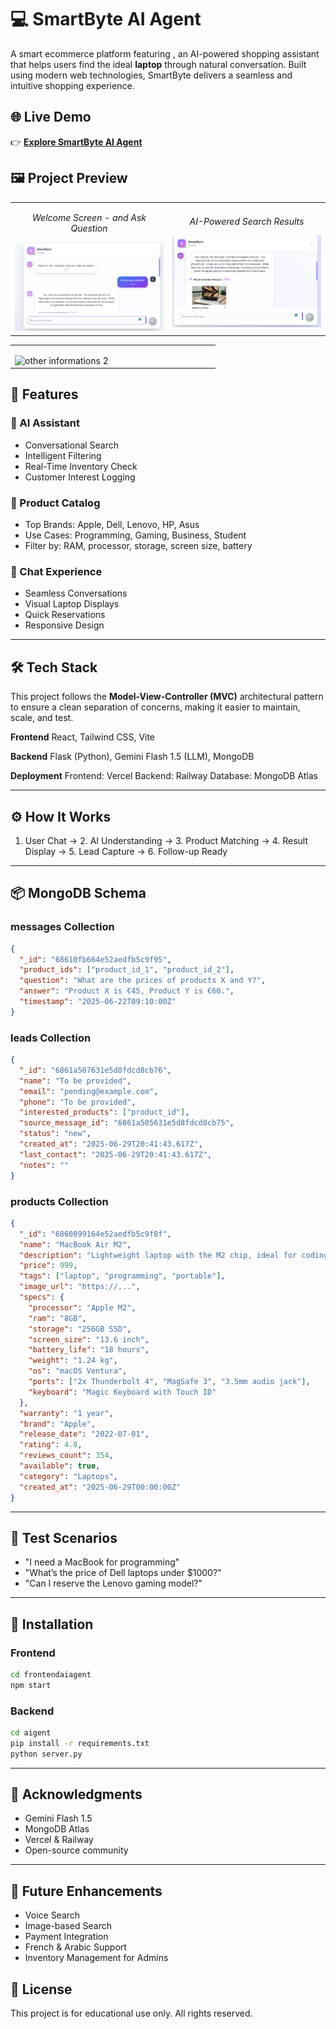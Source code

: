 # 💻 SmartByte AI Agent

A smart ecommerce platform featuring , an AI-powered shopping assistant that helps users find the ideal **laptop** through natural conversation. Built using modern web technologies, SmartByte delivers a seamless and intuitive shopping experience.

## 🌐 Live Demo

👉 [**Explore SmartByte AI Agent**](https://frontend-ai-agent.vercel.app/)

## 🖼️ Project Preview

<table>
  <tr>
    <td width="50%">
      <p style="text-align:center"><em>Welcome Screen - and Ask Question</em></p>
      <img src="https://github.com/TamirChaimaa/FrontendAIAgent/blob/main/public/smartbyte4.png" alt="Welcome Screen" style="width:100%">
    </td>
    <td width="50%">
      <p style="text-align:center"><em>AI-Powered Search Results</em></p>
      <img src="https://github.com/TamirChaimaa/FrontendAIAgent/blob/main/public/smartbyte1.png" alt="AI-Powered Search Results" style="width:100%"> 
  </tr>
</table>
<table>
  <tr>
    <td width="50%">
      <p style="text-align:center"><em></em></p>
      <img src="https://github.com/TamirChaimaa/FrontendAIAgent/blob/main/public/smartbyte3.png" alt="other informations 2" style="width:100%">
    </td>
   
  </tr>
</table>

## 🚀 Features

### 🤖 AI Assistant 

* Conversational Search
* Intelligent Filtering
* Real-Time Inventory Check
* Customer Interest Logging

### 💼 Product Catalog

* Top Brands: Apple, Dell, Lenovo, HP, Asus
* Use Cases: Programming, Gaming, Business, Student
* Filter by: RAM, processor, storage, screen size, battery

### 💬 Chat Experience

* Seamless Conversations
* Visual Laptop Displays
* Quick Reservations
* Responsive Design

---

## 🛠️ Tech Stack

This project follows the **Model-View-Controller (MVC)** architectural pattern to ensure a clean separation of concerns, making it easier to maintain, scale, and test.

**Frontend**
React, Tailwind CSS, Vite

**Backend**
Flask (Python), Gemini Flash 1.5 (LLM), MongoDB

**Deployment**
Frontend: Vercel
Backend: Railway
Database: MongoDB Atlas

---

## ⚙️ How It Works

1. User Chat → 2. AI Understanding → 3. Product Matching → 4. Result Display → 5. Lead Capture → 6. Follow-up Ready

---

## 📦 MongoDB Schema

### messages Collection

```json
{
  "_id": "68610fb664e52aedfb5c9f95",
  "product_ids": ["product_id_1", "product_id_2"],
  "question": "What are the prices of products X and Y?",
  "answer": "Product X is €45, Product Y is €60.",
  "timestamp": "2025-06-22T09:10:00Z"
}
```

### leads Collection

```json
{
  "_id": "6861a507631e5d8fdcd8cb76",
  "name": "To be provided",
  "email": "pending@example.com",
  "phone": "To be provided",
  "interested_products": ["product_id"],
  "source_message_id": "6861a505631e5d8fdcd8cb75",
  "status": "new",
  "created_at": "2025-06-29T20:41:43.617Z",
  "last_contact": "2025-06-29T20:41:43.617Z",
  "notes": ""
}
```

### products Collection

```json
{
  "_id": "6860899164e52aedfb5c9f8f",
  "name": "MacBook Air M2",
  "description": "Lightweight laptop with the M2 chip, ideal for coding and productivity",
  "price": 999,
  "tags": ["laptop", "programming", "portable"],
  "image_url": "https://...",
  "specs": {
    "processor": "Apple M2",
    "ram": "8GB",
    "storage": "256GB SSD",
    "screen_size": "13.6 inch",
    "battery_life": "18 hours",
    "weight": "1.24 kg",
    "os": "macOS Ventura",
    "ports": ["2x Thunderbolt 4", "MagSafe 3", "3.5mm audio jack"],
    "keyboard": "Magic Keyboard with Touch ID"
  },
  "warranty": "1 year",
  "brand": "Apple",
  "release_date": "2022-07-01",
  "rating": 4.8,
  "reviews_count": 354,
  "available": true,
  "category": "Laptops",
  "created_at": "2025-06-29T00:00:00Z"
}
```

---

## 🧪 Test Scenarios

* "I need a MacBook for programming"
* "What’s the price of Dell laptops under \$1000?"
* "Can I reserve the Lenovo gaming model?"

---

## 🧰 Installation

### Frontend

```bash
cd frontendaiagent
npm start
```

### Backend

```bash
cd aigent
pip install -r requirements.txt
python server.py
```

---

## 🙏 Acknowledgments

* Gemini Flash 1.5
* MongoDB Atlas
* Vercel & Railway
* Open-source community

---

## 🔮 Future Enhancements

* Voice Search
* Image-based Search
* Payment Integration
* French & Arabic Support
* Inventory Management for Admins


## 📝 License

This project is for educational use only. All rights reserved.
